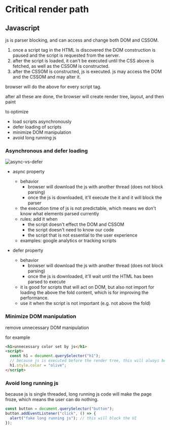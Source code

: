 # Critical render path

## Javascript

js is parser blocking, and can access and change both DOM and CSSOM.

1. once a script tag in the HTML is discovered the DOM construction is paused and the script is requested from the server.
1. after the script is loaded, it can't be executed until the CSS above is fetched, as well as the CSSOM is constructed.
1. after the CSSOM is constructed, js is executed. js may access the DOM and the CSSOM and may alter it.

browser will do the above for every script tag.

after all these are done, the browser will create render tree, layout, and then paint

to optimize

- load scripts asynchronously
- defer loading of scripts
- minimize DOM manipulation
- avoid long running js

### Asynchronous and defer loading

![async-vs-defer](http://blog.catchpoint.com/wp-content/uploads/2016/12/async-vs-defer-twitter.png)

- async property

  - behavior
    - browser will download the js with another thread (does not block parsing)
    - once the js is downloaded, it'll execute the it and it will block the parser
  - the execution time of js is not predictable, which means we don't know what elements parsed currently
  - rules: add it when
    - the script doesn't effect the DOM and CSSOM
    - the script doesn't need to know our code
    - the script that is not essential to the user experience
  - examples: google analytics or tracking scripts

- defer property
  - behavior
    - browser will download the js with another thread (does not block parsing)
    - once the js is downloaded, it'll wait until the HTML has been parsed to execute
  - it is good for scripts that will act on DOM, but also not import for loading the above the fold content, which is for improving the performance.
  - use it when the script is not important (e.g. not above the fold)

### Minimize DOM manipulation

remove unnecessary DOM manipulation

for example

```html
<h1>unnecessary color set by js</h1>
<script>
  const h1 = document.querySelector("h1");
  // because js is executed before the render tree, this will always be olive when rendering
  h1.style.color = "olive";
</script>
```

### Avoid long running js

because js is single threaded, long running js code will make the page froze, which means the user can do nothing.

```javascript
const button = document.querySelector("button");
button.addEventListener("click", () => {
  alert("fake long running js"); // this will block the UI
});
```
